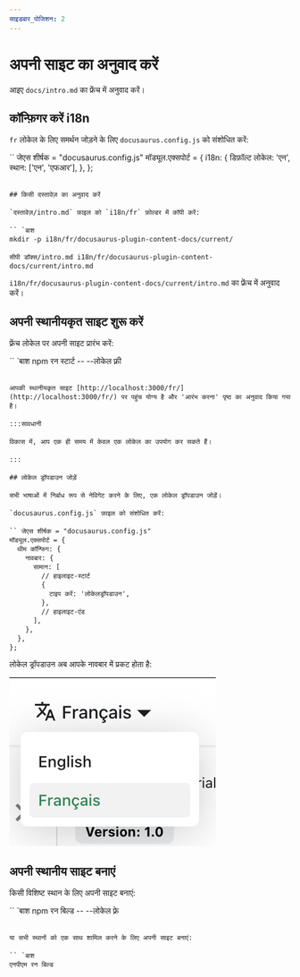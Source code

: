 ```yaml
---
साइडबार_पोजिशन: 2
---
```


# अपनी साइट का अनुवाद करें

आइए `docs/intro.md` का फ्रेंच में अनुवाद करें।

## कॉन्फ़िगर करें i18n

`fr` लोकेल के लिए समर्थन जोड़ने के लिए `docusaurus.config.js` को संशोधित करें:

`` जेएस शीर्षक = "docusaurus.config.js"
मॉड्यूल.एक्सपोर्ट = {
  i18n: {
    डिफ़ॉल्ट लोकेल: 'एन',
    स्थान: ['एन', 'एफआर'],
  },
};
```

## किसी दस्तावेज़ का अनुवाद करें

`दस्तावेज़/intro.md` फ़ाइल को `i18n/fr` फ़ोल्डर में कॉपी करें:

`` `बाश
mkdir -p i18n/fr/docusaurus-plugin-content-docs/current/

सीपी डॉक्स/intro.md i18n/fr/docusaurus-plugin-content-docs/current/intro.md
```

`i18n/fr/docusaurus-plugin-content-docs/current/intro.md` का फ्रेंच में अनुवाद करें।

## अपनी स्थानीयकृत साइट शुरू करें

फ़्रेंच लोकेल पर अपनी साइट प्रारंभ करें:

`` `बाश
npm रन स्टार्ट -- --लोकेल फ़्री
```

आपकी स्थानीयकृत साइट [http://localhost:3000/fr/](http://localhost:3000/fr/) पर पहुंच योग्य है और 'आरंभ करना' पृष्ठ का अनुवाद किया गया है।

:::सावधानी

विकास में, आप एक ही समय में केवल एक लोकेल का उपयोग कर सकते हैं।

:::

## लोकेल ड्रॉपडाउन जोड़ें

सभी भाषाओं में निर्बाध रूप से नेविगेट करने के लिए, एक लोकेल ड्रॉपडाउन जोड़ें।

`docusaurus.config.js` फ़ाइल को संशोधित करें:

`` जेएस शीर्षक = "docusaurus.config.js"
मॉड्यूल.एक्सपोर्ट = {
  थीम कॉन्फिग: {
    नावबार: {
      सामान: [
        // हाइलाइट-स्टार्ट
        {
          टाइप करें: 'लोकेलड्रॉपडाउन',
        },
        // हाइलाइट-एंड
      ],
    },
  },
};
```

लोकेल ड्रॉपडाउन अब आपके नावबार में प्रकट होता है:

![लोकेल ड्रॉपडाउन](./img/localeDropdown.png)

## अपनी स्थानीय साइट बनाएं

किसी विशिष्ट स्थान के लिए अपनी साइट बनाएं:

`` `बाश
npm रन बिल्ड -- --लोकेल फ़्रे
```

या सभी स्थानों को एक साथ शामिल करने के लिए अपनी साइट बनाएं:

`` `बाश
एनपीएम रन बिल्ड
```